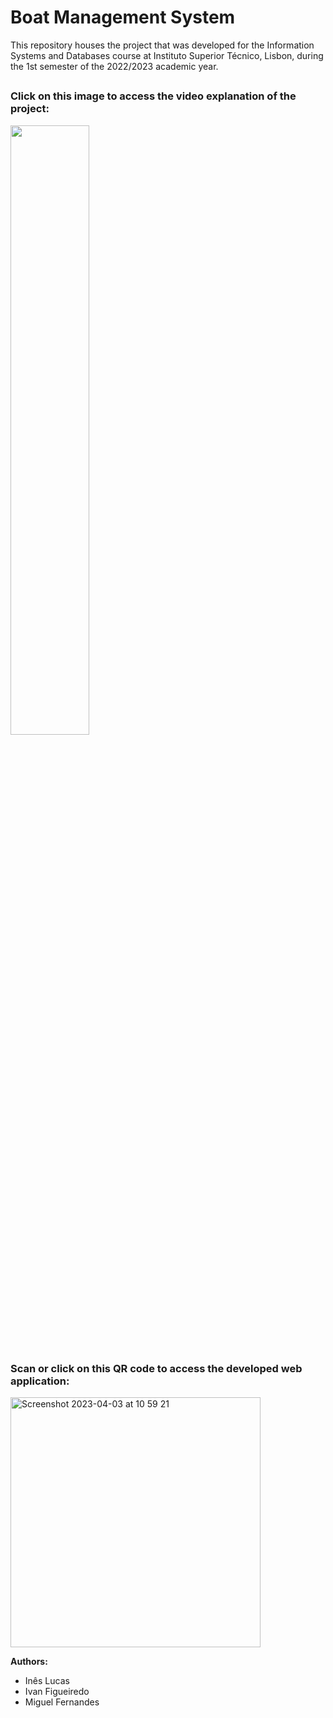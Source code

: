 # Boat Management System

This repository houses the project that was developed for the Information Systems and Databases course at Instituto Superior Técnico, Lisbon, during the 1st semester of the 2022/2023 academic year.


##

### Click on this image to access the video explanation of the project:

[<img src="https://img.youtube.com/vi/CYcBWsOI6Yg/maxresdefault.jpg" width="50%">](https://www.youtube.com/watch?v=CYcBWsOI6Yg "Boat Management System")

##

### Scan or click on this QR code to access the developed web application:

[<img width="400" alt="Screenshot 2023-04-03 at 10 59 21" src="https://user-images.githubusercontent.com/72610491/229477642-f1194135-5e4c-46c2-8b26-f560cb9ba46e.png">](http://web2.tecnico.ulisboa.pt/ist193386/app.cgi)


**Authors:**
- Inês Lucas
- Ivan Figueiredo
- Miguel Fernandes
